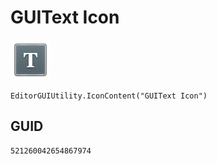 # GUIText Icon
![](/img/GUIText%20Icon.png)

``` CSharp
EditorGUIUtility.IconContent("GUIText Icon")
```
## GUID
```
521260042654867974
```
